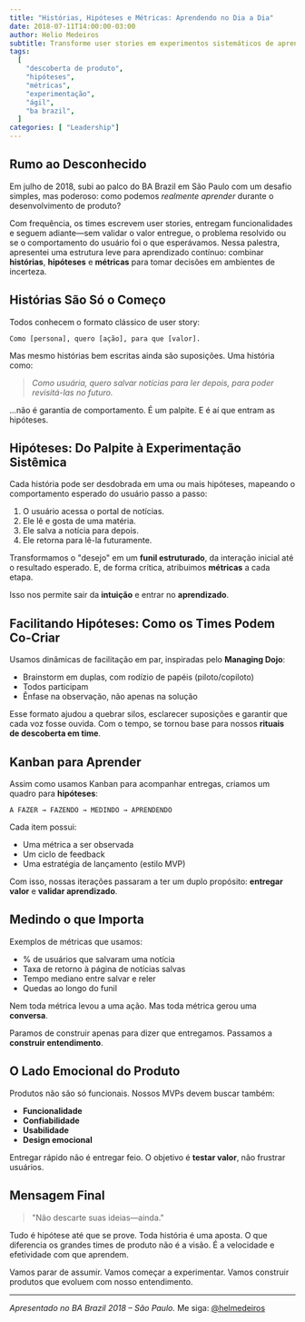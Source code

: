 ```yaml
---
title: "Histórias, Hipóteses e Métricas: Aprendendo no Dia a Dia"
date: 2018-07-11T14:00:00-03:00
author: Helio Medeiros
subtitle: Transforme user stories em experimentos sistemáticos de aprendizado—usando hipóteses, métricas e funis estruturados para validar suposições e construir produtos que crescem com entendimento
tags:
  [
    "descoberta de produto",
    "hipóteses",
    "métricas",
    "experimentação",
    "ágil",
    "ba brazil",
  ]
categories: [ "Leadership"]
---
```


## Rumo ao Desconhecido

Em julho de 2018, subi ao palco do BA Brazil em São Paulo com um desafio simples, mas poderoso: como podemos _realmente aprender_ durante o desenvolvimento de produto?

Com frequência, os times escrevem user stories, entregam funcionalidades e seguem adiante—sem validar o valor entregue, o problema resolvido ou se o comportamento do usuário foi o que esperávamos. Nessa palestra, apresentei uma estrutura leve para aprendizado contínuo: combinar **histórias**, **hipóteses** e **métricas** para tomar decisões em ambientes de incerteza.

## Histórias São Só o Começo

Todos conhecem o formato clássico de user story:

```text
Como [persona], quero [ação], para que [valor].
```

Mas mesmo histórias bem escritas ainda são suposições. Uma história como:

> _Como usuária, quero salvar notícias para ler depois, para poder revisitá-las no futuro._

...não é garantia de comportamento. É um palpite. E é aí que entram as hipóteses.

## Hipóteses: Do Palpite à Experimentação Sistêmica

Cada história pode ser desdobrada em uma ou mais hipóteses, mapeando o comportamento esperado do usuário passo a passo:

1. O usuário acessa o portal de notícias.
2. Ele lê e gosta de uma matéria.
3. Ele salva a notícia para depois.
4. Ele retorna para lê-la futuramente.

Transformamos o "desejo" em um **funil estruturado**, da interação inicial até o resultado esperado. E, de forma crítica, atribuimos **métricas** a cada etapa.

Isso nos permite sair da **intuição** e entrar no **aprendizado**.

## Facilitando Hipóteses: Como os Times Podem Co-Criar

Usamos dinâmicas de facilitação em par, inspiradas pelo **Managing Dojo**:

- Brainstorm em duplas, com rodízio de papéis (piloto/copiloto)
- Todos participam
- Ênfase na observação, não apenas na solução

Esse formato ajudou a quebrar silos, esclarecer suposições e garantir que cada voz fosse ouvida. Com o tempo, se tornou base para nossos **rituais de descoberta em time**.

## Kanban para Aprender

Assim como usamos Kanban para acompanhar entregas, criamos um quadro para **hipóteses**:

```
A FAZER → FAZENDO → MEDINDO → APRENDENDO
```

Cada item possui:

- Uma métrica a ser observada
- Um ciclo de feedback
- Uma estratégia de lançamento (estilo MVP)

Com isso, nossas iterações passaram a ter um duplo propósito: **entregar valor** e **validar aprendizado**.

## Medindo o que Importa

Exemplos de métricas que usamos:

- % de usuários que salvaram uma notícia
- Taxa de retorno à página de notícias salvas
- Tempo mediano entre salvar e reler
- Quedas ao longo do funil

Nem toda métrica levou a uma ação. Mas toda métrica gerou uma **conversa**.

Paramos de construir apenas para dizer que entregamos. Passamos a **construir entendimento**.

## O Lado Emocional do Produto

Produtos não são só funcionais. Nossos MVPs devem buscar também:

- **Funcionalidade**
- **Confiabilidade**
- **Usabilidade**
- **Design emocional**

Entregar rápido não é entregar feio. O objetivo é **testar valor**, não frustrar usuários.

## Mensagem Final

> "Não descarte suas ideias—ainda."

Tudo é hipótese até que se prove. Toda história é uma aposta. O que diferencia os grandes times de produto não é a visão. É a velocidade e efetividade com que aprendem.

Vamos parar de assumir.
Vamos começar a experimentar.
Vamos construir produtos que evoluem com nosso entendimento.

---

_Apresentado no BA Brazil 2018 – São Paulo._
Me siga: [@helmedeiros](https://twitter.com/helmedeiros)
